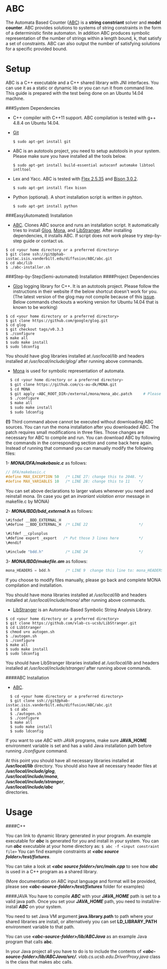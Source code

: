 ABC
========
The Automata Based Counter ([ABC](https://vlab.cs.ucsb.edu/ABC/)) is a **string constriant** solver and **model counter**. ABC provides solutions to systems of string constraints in the form of a deterministic finite automaton. In addition ABC produces symbolic representation of the number of strings within a length bound, k, that satisfy a set of constraints. ABC can also output the number of satisfying solutions for a specific provided bound.

Setup
============
ABC is a C++ executable and a C++ shared library with JNI interfaces. You can 
use it as a static or dynamic lib or you can run it from command line. This guide is prepared with the test being done on an Ubuntu 14.04 machine. 

###System Dependencies
  - C++ compiler with C++11 support. ABC compilation is tested with g++ 4.8.4 on Ubuntu 14.04.
  - [Git](https://git-scm.com/)

    ``$ sudo apt-get install git``
  - ABC is an autotools project, you need to setup autotools in your system. Please make sure you have installed all the tools below.

    ``$ sudo apt-get install build-essential autoconf automake libtool intltool ``
  - Lex and Yacc. ABC is tested with [Flex 2.5.35](https://www.gnu.org/software/flex/flex.html) and [Bison 3.0.2](https://www.gnu.org/software/bison/).

    ``$ sudo apt-get install flex bison``
  - Python (optional). A short installation script is written in pyhton.
    
    ``$ sudo apt-get install python``


###Easy(Automated) Installation
  - [ABC](https://vlab.cs.ucsb.edu/ABC/). Clones ABC source and runs an installation script. It automatically tries to install [Glog](https://github.com/google/glog), [Mona](http://www.brics.dk/mona/), and [LibStranger](https://github.com/vlab-cs-ucsb/LibStranger). After installing dependencies, it installs ABC. If script does not work please try step-by-step guide or contact us.
  
  ```
  $ cd <your home directory or a preferred directory>
  $ git clone ssh://git@phab-isstac.isis.vanderbilt.edu/diffusion/ABC/abc.git
  $ cd abc/lib
  $ ./abc-installer.sh
  ```
  

###Step-by-Step(Semi-automated) Installation
####Project Dependencies
  - [Glog](https://github.com/google/glog) logging library for C++. It is an autotools project. Please follow the instructions in their website if the below shortcut doesn't work for you. (The latest version of the glog may not compile because of this [issue](https://github.com/google/glog/issues/52). Below commands checkouts a working version for Ubuntu 14.04 that is known to be working)

  ```
  $ cd <your home directory or a preferred directory>
  $ git clone https://github.com/google/glog.git
  $ cd glog
  $ git checkout tags/v0.3.3
  $ ./configure
  $ make all
  $ sudo make install
  $ sudo ldconfig
```
  You should have glog libraries installed at */usr/local/lib* and headers installed at */usr/local/include/glog/* after running above commands. 

  - [Mona](http://www.brics.dk/mona/) is used for symbolic representation of automata. 

  ```sh
    $ cd <your home directory or a preferred directory>
    $ git clone https://github.com/cs-au-dk/MONA.git
    $ cd MONA
    $ git apply <ABC_ROOT_DIR>/external/mona/mona_abc.patch     # Please see below paragraph for details
    $ ./configure
    $ make all
    $ sudo make install
    $ sudo ldconfig

  ```
  **(!)** Third command above cannot be executed without downloading ABC sources. You can run the mona installation after you downloaded ABC. The patch requires small modifications in three files. Those changes are necessary for ABC to compile and run. You can download ABC by following the commands in the corresponding section and come back here again. Instead of running that command you can manually modify the following files:

  1- *__MONA/DFA/makebasic.c__* as follows:
  ```c
  // DFA/makebasic.c
  #define MAX_EXCEPTION 50   /* LINE 27: change this to 2048. */
  #define MAX_VARIABLES 10   /* LINE 28: change this to 11    */
```
  You can set above declarations to larger values whenever you need and reinstall mona. (In case you get an *invariant violation error* message in makefile.c by MONA)

  2- *__MONA/BDD/bdd_external.h__* as follows:
  ```c
  \#ifndef __BDD_EXTERNAL_H
  \#define __BDD_EXTERNAL_H  /* LINE 22                       */

  \#ifdef __cplusplus
  \#define export _export   /* Put those 3 lines here         */
  \#endif
  
  \#include "bdd.h"          /* LINE 24                       */
  ```
  
  3- *__MONA/BDD/makefile.am__* as follows:
  ```c
  mona_HEADERS = bdd.h       /* LINE 9  change this line to: mona_HEADERS = bdd.h bdd_external.h bdd_dump.h  */
  ```
  
  If you choose to modify files manually, please go back and complete MONA compilation and installation. 
  
  You should have mona libraries installed at */usr/local/lib* and headers installed at */usr/local/include/mona/* after running above commands. 

  - [LibStranger](https://github.com/vlab-cs-ucsb/LibStranger) is an Automata-Based Symbolic String Analysis Library.
  
  ```
  $ cd <your home directory or a preferred directory>
  $ git clone https://github.com/vlab-cs-ucsb/LibStranger.git
  $ cd LibStranger
  $ chmod u+x autogen.sh
  $ ./autogen.sh
  $ ./configure
  $ make all
  $ sudo make install
  $ sudo ldconfig
  ```
  
  You should have LibStranger libraries installed at */usr/local/lib* and headers installed at */usr/local/include/stranger/* after running above commands.
  
####ABC Installation

  - [ABC](https://vlab.cs.ucsb.edu/ABC/).

  ```
    $ cd <your home directory or a preferred directory>
    $ git clone ssh://git@phab-isstac.isis.vanderbilt.edu/diffusion/ABC/abc.git
    $ cd abc
    $ ./autogen.sh
    $ ./configure
    $ make all
    $ sudo make install
    $ sudo ldconfig
  ```

  If you want to use *ABC* with *JAVA* programs, make sure **JAVA_HOME** environment variable is set and has a valid Java installation path before running *./configure* command. 


  At this point you should have all necessary libraries installed at *__/usr/local/lib__* directory. You should also have all necessary header files at  
  *__/usr/local/include/glog__*,  
  *__/usr/local/include/mona__*,  
  *__/usr/local/include/stranger__*,  
  *__/usr/local/include/abc__*  
  directories.

Usage
============

####C++

  You can link to dynamic library generated in your program. An example executable for *__abc__* is generated for you and install in your system. You can run *__abc__* executable at your home directory as:
  `` $ abc -f <input constraint file> ``
  You can find example constraints at *__&lt;abc source folder&gt;/test/fixtures__*. 
  
  You can take a look at *__&lt;abc source folder&gt;/src/main.cpp__* to see how *__abc__* is used in a C++ program as a shared library. 
  
  (More documentation on ABC input language and format will be provided, please see *__&lt;abc-source-folder&gt;/test/fixtures__* folder for examples)
  
####JAVA
  You have to compile *__ABC__* with your *__JAVA_HOME__* path is set to a valid java path. Once you set your *__JAVA_HOME__* path, you need to install/re-install *__ABC__* on your system. 
  
  You need to set Java VM argument __java.library.path__ to path where your shared libraries are install, or alternatively you can set __LD_LIBRARY_PATH__ environment variable to that path.

  You can use *__&lt;abc-source-folder&gt;/lib/ABCJava__* as an example Java program that calls __abc__.

  In your Java project all you have to do is to include the contents of *__&lt;abc-source-folder&gt;/lib/ABCJava/src/__*. *vlab.cs.ucsb.edu.DriverProxy.java* class is the class that makes abc calls.

